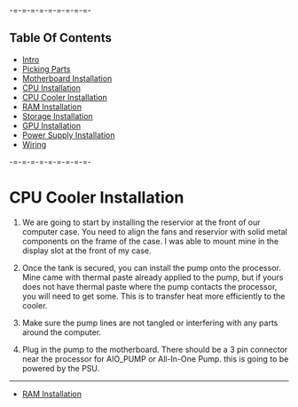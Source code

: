 -=-=-=-=-=-=-=-=-=-

Table Of Contents
-------------------
* [Intro](./README.md)
* [Picking Parts](./parts.md)
* [Motherboard Installation](./mobo.md)
* [CPU Installation](./cpu.md)
* [CPU Cooler Installation](./cooler.md)
* [RAM Installation](./ram.md)
* [Storage Installation](./storage.md)
* [GPU Installation](./gpu.md)
* [Power Supply Installation](./psu.md)
* [Wiring](./wiring.md)

-=-=-=-=-=-=-=-=-=-

CPU Cooler Installation
=============

1. We are going to start by installing the reservior at the front of our computer case. You need to align the fans and reservior with solid metal components on the frame of the case. I was able to mount mine in the display slot at the front of my case.

2. Once the tank is secured, you can install the pump onto the processor. Mine came with thermal paste already applied to the pump, but if yours does not have thermal paste where the pump contacts the processor, you will need to get some. This is to transfer heat more efficiently to the cooler.

3. Make sure the pump lines are not tangled or interfering with any parts around the computer.

4. Plug in the pump to the motherboard. There should be a 3 pin connector near the processor for AIO_PUMP or All-In-One Pump. this is going to be powered by the PSU.

-----

* [RAM Installation](./ram.md)
